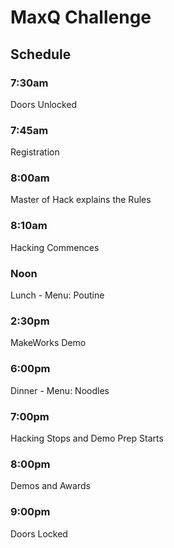 # MaxQ Challenge

## Schedule

### 7:30am 
Doors Unlocked

### 7:45am 
Registration

### 8:00am 
Master of Hack explains the Rules

### 8:10am 
Hacking Commences

### Noon   
Lunch - Menu: Poutine

### 2:30pm 
MakeWorks Demo

### 6:00pm 
Dinner - Menu: Noodles

### 7:00pm 
Hacking Stops and Demo Prep Starts

### 8:00pm 
Demos and Awards

### 9:00pm 
Doors Locked
